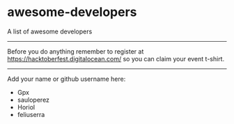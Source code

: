 # awesome-developers
A list of awesome developers

---

Before you do anything remember to register at https://hacktoberfest.digitalocean.com/ so you can claim your event t-shirt.

---

Add your name or github username here:

* Gpx
* sauloperez
* Horiol
* feliuserra
